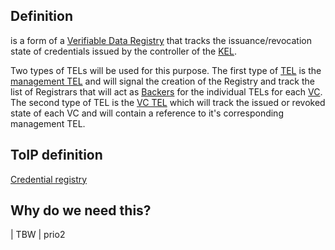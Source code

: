 ## Definition
is a form of a [Verifiable Data Registry](https://github.com/trustoverip/toip/wiki/credential-registry) that tracks the issuance/revocation state of credentials issued by the controller of the [KEL](key-event-log).

Two types of TELs will be used for this purpose. The first type of [TEL](transaction-event-log) is the [management TEL](management-transaction-event-log) and will signal the creation of the Registry and track the list of Registrars that will act as [Backers](backer) for the individual TELs for each [VC](verifiable-credential). The second type of TEL is the [VC TEL](virtual-credential-transaction-event-log) which will track the issued or revoked state of each VC and will contain a reference to it's corresponding management TEL.

## ToIP definition
[Credential registry](https://github.com/trustoverip/toip/wiki/credential-registry)
 
## Why do we need this?
| TBW  | prio2
